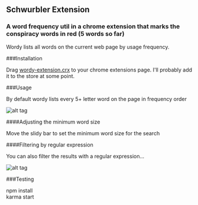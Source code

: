 ## Schwurbler Extension
### A word frequency util in a chrome extension that marks the conspiracy words in red (5 words so far)

Wordy lists all words on the current web page by usage frequency.

###Installation

Drag [wordy-extension.crx](https://github.com/angus-c/wordy-extension/blob/master/wordy-extension.crx) to your chrome extensions page.
I'll probably add it to the store at some point.

###Usage

By default wordy lists every 5+ letter word on the page in frequency order

![alt tag](https://raw.github.com/angus-c/wordy-extension/master/demo1.png)

####Adjusting the minimum word size

Move the slidy bar to set the minimum word size for the search

####Filtering by regular expression

You can also filter the results with a regular expression...

![alt tag](https://raw.github.com/angus-c/wordy-extension/master/demo2.png)

###Testing

npm install  
karma start



